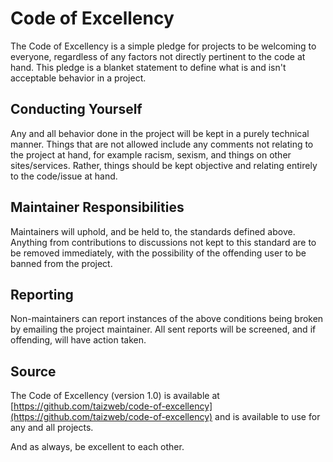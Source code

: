 # Code of Excellency
The Code of Excellency is a simple pledge for projects to be welcoming to everyone, regardless of any factors not directly pertinent to the code at hand. This pledge is a blanket statement to define what is and isn't acceptable behavior in a project.

## Conducting Yourself
Any and all behavior done in the project will be kept in a purely technical manner. Things that are not allowed include any comments not relating to the project at hand, for example racism, sexism, and things on other sites/services. Rather, things should be kept objective and relating entirely to the code/issue at hand.

## Maintainer Responsibilities
Maintainers will uphold, and be held to, the standards defined above. Anything from contributions to discussions not kept to this standard are to be removed immediately, with the possibility of the offending user to be banned from the project.

## Reporting
Non-maintainers can report instances of the above conditions being broken by emailing the project maintainer. All sent reports will be screened, and if offending, will have action taken.

## Source
The Code of Excellency (version 1.0) is available at [https://github.com/taizweb/code-of-excellency](https://github.com/taizweb/code-of-excellency) and is available to use for any and all projects.

And as always, be excellent to each other.

